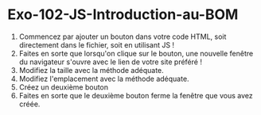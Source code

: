 # Exo-102-JS-Introduction-au-BOM

1. Commencez par ajouter un bouton dans votre code HTML, soit directement dans le fichier, soit en utilisant JS !
2. Faites en sorte que lorsqu'on clique sur le bouton, une nouvelle fenêtre du navigateur s'ouvre avec le lien de 
votre site préféré !
3. Modifiez la taille avec la méthode adéquate.
4. Modifiez l'emplacement avec la méthode adéquate.
5. Créez un deuxième bouton
6. Faites en sorte que le deuxième bouton ferme la fenêtre que vous avez créée.